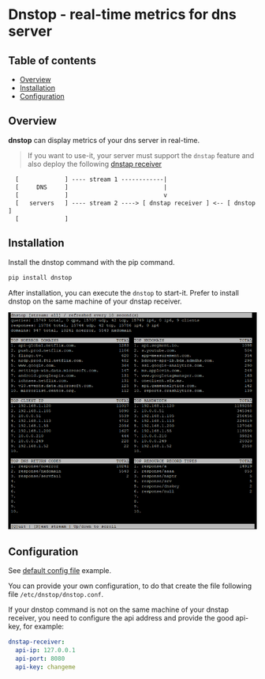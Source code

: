 # Dnstop - real-time metrics for dns server

## Table of contents
* [Overview](#overview)
* [Installation](#installation)
* [Configuration](#configuration)

## Overview

**dnstop** can display metrics of your dns server in real-time.

> If you want to use-it, your server must support the ``dnstap`` feature and also deploy the following [dnstap receiver](https://github.com/dmachard/dnstap-receiver)
                       
      [             ] ---- stream 1 ------------|
      [     DNS     ]                           |
      [             ]                           v
      [   servers   ] ---- stream 2 ----> [ dnstap receiver ] <-- [ dnstop ]
      [             ]                         

## Installation

Install the dnstop command with the pip command.

```python
pip install dnstop
```

After installation, you can execute the `dnstop` to start-it.
Prefer to install dnstop on the same machine of your dnstap receiver.

![dnstop](/dnstop.png)

## Configuration

See [default config file](/dnstop/dnstop.conf) example.

You can provide your own configuration, to do that create the file following file `/etc/dnstop/dnstop.conf`.

If your dnstop command is not on the same machine of your dnstap receiver, you need to configure 
the api address and provide the good api-key, for example:

```yaml
dnstap-receiver:
  api-ip: 127.0.0.1
  api-port: 8080
  api-key: changeme
```